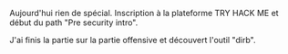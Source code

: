 Aujourd'hui rien de spécial.
Inscription à la plateforme TRY HACK ME et début du path "Pre security intro".

J'ai finis la partie sur la partie offensive et découvert l'outil "dirb".